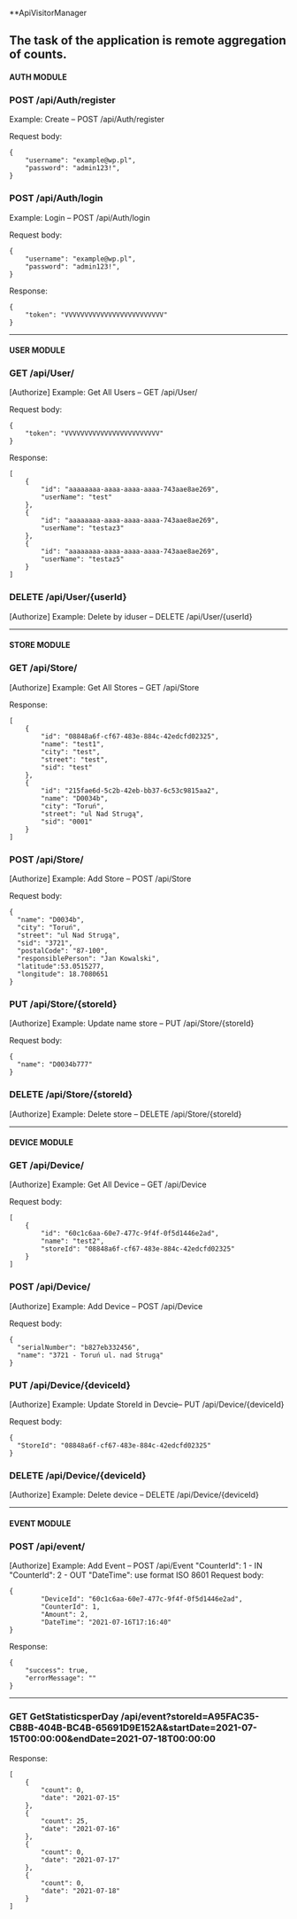 **ApiVisitorManager

The task of the application is remote aggregation of counts.
---


#### AUTH MODULE ####

### POST /api/Auth/register

Example: Create – POST /api/Auth/register

Request body:
```
{
    "username": "example@wp.pl",
    "password": "admin123!",
}
```

### POST /api/Auth/login
Example: Login – POST /api/Auth/login

Request body:
```
{
    "username": "example@wp.pl",
    "password": "admin123!",
}
```

Response:
```
{
    "token": "VVVVVVVVVVVVVVVVVVVVVVVVV"
}
```

---
#### USER MODULE ####

### GET /api/User/ 
[Authorize]
Example: Get All Users – GET /api/User/

Request body:
```
{
    "token": "VVVVVVVVVVVVVVVVVVVVVVVV"
}
```

Response:
```
[
    {
        "id": "aaaaaaaa-aaaa-aaaa-aaaa-743aae8ae269",
        "userName": "test"
    },
    {
        "id": "aaaaaaaa-aaaa-aaaa-aaaa-743aae8ae269",
        "userName": "testaz3"
    },
    {
        "id": "aaaaaaaa-aaaa-aaaa-aaaa-743aae8ae269",
        "userName": "testaz5"
    }
]
```

### DELETE /api/User/{userId} 
[Authorize]
Example: Delete by iduser – DELETE /api/User/{userId} 


---
#### STORE MODULE ####

### GET /api/Store/ 
[Authorize]
Example: Get All Stores – GET /api/Store

Response:
```
[
    {
        "id": "08848a6f-cf67-483e-884c-42edcfd02325",
        "name": "test1",
        "city": "test",
        "street": "test",
        "sid": "test"
    },
    {
        "id": "215fae6d-5c2b-42eb-bb37-6c53c9815aa2",
        "name": "D0034b",
        "city": "Toruń",
        "street": "ul Nad Strugą",
        "sid": "0001"
    }
]
```

### POST /api/Store/ 
[Authorize]
Example: Add Store – POST /api/Store

Request body:
```
{
  "name": "D0034b",
  "city": "Toruń",
  "street": "ul Nad Strugą",
  "sid": "3721",
  "postalCode": "87-100",
  "responsiblePerson": "Jan Kowalski",
  "latitude":53.0515277,
  "longitude": 18.7080651
}
```

### PUT /api/Store/{storeId} 
[Authorize]
Example: Update name store – PUT /api/Store/{storeId}

Request body:
```
{
  "name": "D0034b777"
}
```

### DELETE /api/Store/{storeId} 
[Authorize]
Example: Delete  store – DELETE /api/Store/{storeId}

---
#### DEVICE MODULE ####

### GET /api/Device/ 
[Authorize]
Example: Get All Device – GET /api/Device

Request body:
```
[
    {
        "id": "60c1c6aa-60e7-477c-9f4f-0f5d1446e2ad",
        "name": "test2",
        "storeId": "08848a6f-cf67-483e-884c-42edcfd02325"
    }
]
```

### POST /api/Device/ 
[Authorize]
Example: Add Device – POST /api/Device

Request body:
```
{
  "serialNumber": "b827eb332456",
  "name": "3721 - Toruń ul. nad Strugą"
}
```

### PUT /api/Device/{deviceId} 
[Authorize]
Example: Update StoreId in Devcie– PUT /api/Device/{deviceId}

Request body:
```
{
  "StoreId": "08848a6f-cf67-483e-884c-42edcfd02325"
}
```

### DELETE /api/Device/{deviceId} 
[Authorize]
Example: Delete  device – DELETE /api/Device/{deviceId}


---
#### EVENT MODULE ####

### POST /api/event/ 
[Authorize]
Example: Add Event – POST /api/Event
"CounterId": 1 - IN
"CounterId": 2 - OUT
"DateTime": use format ISO 8601
Request body:
```
{
        "DeviceId": "60c1c6aa-60e7-477c-9f4f-0f5d1446e2ad",
        "CounterId": 1,
        "Amount": 2,
        "DateTime": "2021-07-16T17:16:40"
}
```
Response:
```
{
    "success": true,
    "errorMessage": ""
}
```
---

### GET GetStatisticsperDay /api/event?storeId=A95FAC35-CB8B-404B-BC4B-65691D9E152A&startDate=2021-07-15T00:00:00&endDate=2021-07-18T00:00:00

Response:
```
[
    {
        "count": 0,
        "date": "2021-07-15"
    },
    {
        "count": 25,
        "date": "2021-07-16"
    },
    {
        "count": 0,
        "date": "2021-07-17"
    },
    {
        "count": 0,
        "date": "2021-07-18"
    }
]
```
